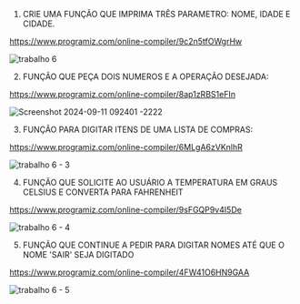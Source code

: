 1) CRIE UMA FUNÇÃO QUE IMPRIMA TRÊS PARAMETRO: NOME, IDADE E CIDADE.

https://www.programiz.com/online-compiler/9c2n5tfOWgrHw

![trabalho 6 ](https://github.com/user-attachments/assets/78af5bc0-f3b0-4485-961b-c196855b1f6e)

2) FUNÇÃO QUE PEÇA DOIS NUMEROS E A OPERAÇÃO DESEJADA: 

https://www.programiz.com/online-compiler/8ap1zRBS1eFIn

![Screenshot 2024-09-11 092401 -2222](https://github.com/user-attachments/assets/d87d9b82-7a02-4be4-bab6-6126b5bd943e)

3) FUNÇÃO PARA DIGITAR ITENS DE UMA LISTA DE COMPRAS:

 https://www.programiz.com/online-compiler/6MLgA6zVKnlhR

![trabalho 6 - 3](https://github.com/user-attachments/assets/e8374364-fdb0-4819-b43f-518a11c9cde4)

4) FUNÇÃO QUE SOLICITE AO USUÁRIO A TEMPERATURA EM GRAUS CELSIUS E CONVERTA PARA FAHRENHEIT

https://www.programiz.com/online-compiler/9sFGQP9v4I5De

![trabalho 6 - 4](https://github.com/user-attachments/assets/d292eb70-751c-43b9-b7fb-4ce11dd4feec)

5) FUNÇÃO QUE CONTINUE A PEDIR PARA DIGITAR NOMES ATÉ QUE O NOME 'SAIR' SEJA DIGITADO

https://www.programiz.com/online-compiler/4FW41O6HN9GAA

![trabalho 6 - 5 ](https://github.com/user-attachments/assets/c1766c21-0056-4278-aff5-af97cfc4c717)
